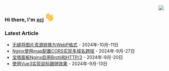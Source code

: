 <img align="right" src="https://github-readme-stats.vercel.app/api/?username=ixcj&show_icons=true&hide_title=true&locale=cn&include_all_commits=true" />

### Hi there, I'm <a href="https://xcj.im" target="_blank">xcj</a> <img src="https://raw.githubusercontent.com/ixcj/ixcj/main/assets/images/wave.gif" width="30px">

### Latest Article
<!-- blog start -->
- [无缝将图片资源转换为WebP格式](https://blog.xcj.pw/archives/wu-feng-jiang-tu-pian-zi-yuan-zhuan-huan-wei-webpge-shi) - 2024年-10月-11日
- [Nginx使用map配置CORS实现多域名跨域](https://blog.xcj.pw/archives/nginxshi-yong-mappei-zhi-corsshi-xian-duo-yu-ming-kua-yu) - 2024年-9月-27日
- [宝塔面板Nginx启用Brotli和HTTP/3](https://blog.xcj.pw/archives/bao-ta-mian-ban-nginxqi-yong-brotlihe-http-3) - 2024年-9月-20日
- [使用Vue3实现鼠标跟随效果](https://blog.xcj.pw/archives/shi-yong-vue3-shi-xian-shu-biao-gen-sui-xiao-guo) - 2024年-9月-13日
<!-- blog end -->
